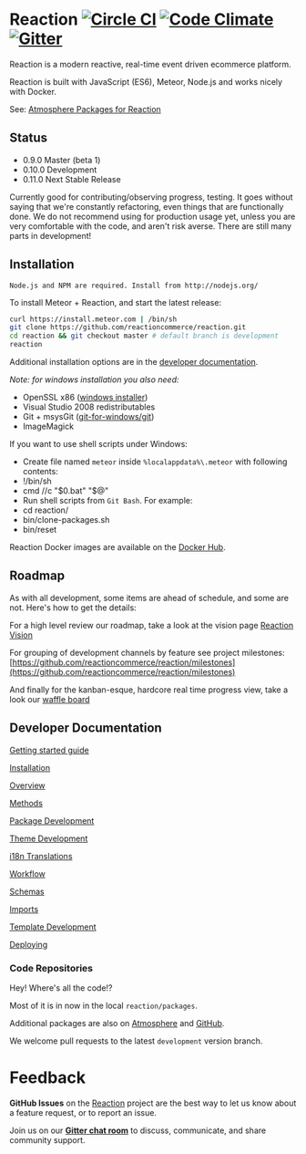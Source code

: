 # Reaction [![Circle CI](https://circleci.com/gh/reactioncommerce/reaction-core.svg?style=svg)](https://circleci.com/gh/reactioncommerce/reaction) [![Code Climate](https://codeclimate.com/github/reactioncommerce/reaction/badges/gpa.svg)](https://codeclimate.com/github/reactioncommerce/reaction) [![Gitter](https://badges.gitter.im/JoinChat.svg)](https://gitter.im/reactioncommerce/reaction?utm_source=badge&utm_medium=badge&utm_campaign=pr-badge&utm_content=badge)
Reaction is a modern reactive, real-time event driven ecommerce platform.

Reaction is built with JavaScript (ES6), Meteor, Node.js and works nicely with Docker.

See: [Atmosphere Packages for Reaction](https://atmospherejs.com/?q=reaction)

## Status
- 0.9.0 Master (beta 1)
- 0.10.0 Development
- 0.11.0 Next Stable Release

Currently good for contributing/observing progress, testing. It goes without saying that we're constantly refactoring, even things that are functionally done. We do not recommend using for production usage yet, unless you are very comfortable with the code, and aren't risk averse. There are still many parts in development!

## Installation

```
Node.js and NPM are required. Install from http://nodejs.org/
```

To install Meteor + Reaction, and start the latest release:

```bash
curl https://install.meteor.com | /bin/sh
git clone https://github.com/reactioncommerce/reaction.git
cd reaction && git checkout master # default branch is development
reaction
```

Additional installation options are in the [developer documentation](https://github.com/reactioncommerce/reaction/blob/development/docs/developer/installation.md).

_Note: for windows installation you also need:_
- OpenSSL x86 ([windows installer](https://slproweb.com/products/Win32OpenSSL.html))
- Visual Studio 2008 redistributables
- Git + msysGit ([git-for-windows/git](https://github.com/git-for-windows/git/releases))
- ImageMagick

If you want to use shell scripts under Windows:
- Create file named `meteor` inside `%localappdata%\.meteor` with following contents:
- !/bin/sh
- cmd //c "$0.bat" "$@"
- Run shell scripts from `Git Bash`. For example:
- cd reaction/
- bin/clone-packages.sh
- bin/reset

Reaction Docker images are available on the [Docker Hub](https://hub.docker.com/u/reactioncommerce/).

## Roadmap
As with all development, some items are ahead of schedule, and some are not. Here's how to get the details:

For a high level review our roadmap, take a look at the vision page [Reaction Vision](http://reactioncommerce.com/vision)

For grouping of development channels by feature see project milestones: [https://github.com/reactioncommerce/reaction/milestones](https://github.com/reactioncommerce/reaction/milestones)

And finally for the kanban-esque, hardcore real time progress view, take a look our [waffle board](https://waffle.io/reactioncommerce/reaction)

## Developer Documentation
[Getting started guide](http://blog.reactioncommerce.com/how-to-get-involved-with-reaction-commerce/)

[Installation](https://github.com/reactioncommerce/reaction/tree/development/docs/developer/installation.md)

[Overview](https://github.com/reactioncommerce/reaction/tree/development/docs/developer/overview.md)

[Methods](https://github.com/reactioncommerce/reaction/tree/development/docs/developer/methods.md)

[Package Development](https://github.com/reactioncommerce/reaction/tree/development/docs/developer/packages.md)

[Theme Development](https://github.com/reactioncommerce/reaction/tree/development/docs/developer/themes.md)

[i18n Translations](https://github.com/reactioncommerce/reaction/tree/development/docs/developer/i18n.md)

[Workflow](https://github.com/reactioncommerce/reaction/tree/development/docs/developer/workflow.md)

[Schemas](https://github.com/reactioncommerce/reaction/tree/development/docs/developer/schema.md)

[Imports](https://github.com/reactioncommerce/reaction/tree/development/docs/developer/import.md)

[Template Development](https://github.com/reactioncommerce/reaction/tree/development/docs/developer/templates.md)

[Deploying](https://github.com/reactioncommerce/reaction/tree/development/docs/developer/deploying.md)

### Code Repositories
Hey! Where's all the code!?

Most of it is in now in the local `reaction/packages`.

Additional packages are also on [Atmosphere](https://atmospherejs.com/?q=reaction) and [GitHub](https://github.com/reactioncommerce/).

We welcome pull requests to the latest `development` version branch.

# Feedback
**GitHub Issues** on the [Reaction](https://github.com/reactioncommerce/reaction) project are the best way to let us know about a feature request, or to report an issue.

Join us on our **[Gitter chat room](https://gitter.im/reactioncommerce/reaction)** to discuss, communicate, and share community support.
